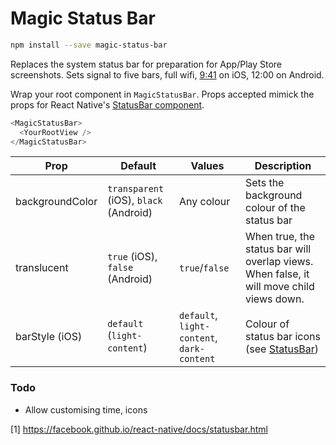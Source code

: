 # Magic Status Bar

```bash
npm install --save magic-status-bar
```

Replaces the system status bar for preparation for App/Play Store screenshots. Sets signal to five bars, full wifi, [9:41](https://www.google.co.uk/search?client=safari&rls=en&q=apple+9:41&ie=UTF-8&oe=UTF-8&gfe_rd=cr&ei=DePTWM_0PIuGtgfwsJv4Ag#q=Why+do+iPhones+always+show+the+time+as+9:41&*) on iOS, 12:00 on Android.

Wrap your root component in `MagicStatusBar`. Props accepted mimick the props for React Native's [StatusBar component](1).

```js
<MagicStatusBar>
  <YourRootView />
</MagicStatusBar>
```

Prop            | Default                                | Values                                     | Description
--------------- | -------------------------------------- | ------------------------------------------ |---
backgroundColor | `transparent` (iOS), `black` (Android) | Any colour                                 | Sets the background colour of the status bar
translucent     | `true` (iOS), `false` (Android)        | `true`/`false`                             | When true, the status bar will overlap views. When false, it will move child views down.
barStyle (iOS)  | `default` (`light-content`)            | `default`, `light-content`, `dark-content` | Colour of status bar icons (see [StatusBar](1))

### Todo

* Allow customising time, icons

[1] https://facebook.github.io/react-native/docs/statusbar.html
